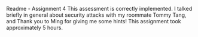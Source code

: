 Readme - Assignment 4
This assessment is correctly implemented.
I talked briefly in general about security attacks with my roommate Tommy Tang,
and Thank you to Ming for giving me some hints!
This assignment took approximately 5 hours.
